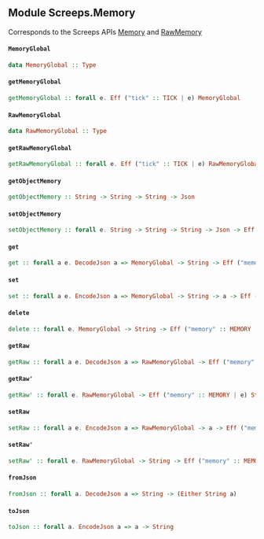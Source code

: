 ## Module Screeps.Memory

Corresponds to the Screeps APIs [Memory](http://support.screeps.com/hc/en-us/articles/203084991-API-Reference) and [RawMemory](http://support.screeps.com/hc/en-us/articles/205619121-RawMemory)

#### `MemoryGlobal`

``` purescript
data MemoryGlobal :: Type
```

#### `getMemoryGlobal`

``` purescript
getMemoryGlobal :: forall e. Eff ("tick" :: TICK | e) MemoryGlobal
```

#### `RawMemoryGlobal`

``` purescript
data RawMemoryGlobal :: Type
```

#### `getRawMemoryGlobal`

``` purescript
getRawMemoryGlobal :: forall e. Eff ("tick" :: TICK | e) RawMemoryGlobal
```

#### `getObjectMemory`

``` purescript
getObjectMemory :: String -> String -> String -> Json
```

#### `setObjectMemory`

``` purescript
setObjectMemory :: forall e. String -> String -> String -> Json -> Eff ("memory" :: MEMORY | e) Unit
```

#### `get`

``` purescript
get :: forall a e. DecodeJson a => MemoryGlobal -> String -> Eff ("memory" :: MEMORY | e) (Either String a)
```

#### `set`

``` purescript
set :: forall a e. EncodeJson a => MemoryGlobal -> String -> a -> Eff ("memory" :: MEMORY | e) Unit
```

#### `delete`

``` purescript
delete :: forall e. MemoryGlobal -> String -> Eff ("memory" :: MEMORY | e) Unit
```

#### `getRaw`

``` purescript
getRaw :: forall a e. DecodeJson a => RawMemoryGlobal -> Eff ("memory" :: MEMORY | e) (Either String a)
```

#### `getRaw'`

``` purescript
getRaw' :: forall e. RawMemoryGlobal -> Eff ("memory" :: MEMORY | e) String
```

#### `setRaw`

``` purescript
setRaw :: forall a e. EncodeJson a => RawMemoryGlobal -> a -> Eff ("memory" :: MEMORY | e) Unit
```

#### `setRaw'`

``` purescript
setRaw' :: forall e. RawMemoryGlobal -> String -> Eff ("memory" :: MEMORY | e) Unit
```

#### `fromJson`

``` purescript
fromJson :: forall a. DecodeJson a => String -> (Either String a)
```

#### `toJson`

``` purescript
toJson :: forall a. EncodeJson a => a -> String
```


